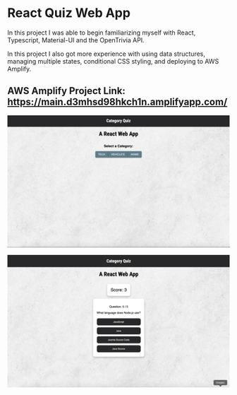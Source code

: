 # React Quiz Web App
In this project I was able to begin familiarizing myself with React, Typescript, Material-UI and the OpenTrivia API.

In this project I also got more experience with using data structures, managing multiple states, conditional CSS styling, and deploying to AWS Amplify.

## AWS Amplify Project Link: https://main.d3mhsd98hkch1n.amplifyapp.com/

![alt text](https://github.com/Dev-Tensei/reactQuiz/blob/main/src/images/quiz_screenshot.png)

![alt text](https://github.com/Dev-Tensei/reactQuiz/blob/main/src/images/quiz_screenshot_2.png)